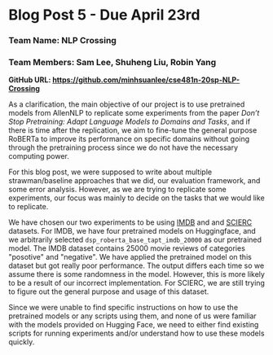 # Blog Post 5 - Due April 23rd 

### Team Name: NLP Crossing

### Team Members: Sam Lee, Shuheng Liu, Robin Yang

__GitHub URL: https://github.com/minhsuanlee/cse481n-20sp-NLP-Crossing__


As a clarification, the main objective of our project is to use pretrained models from AllenNLP to replicate some experiments from the paper _Don’t Stop Pretraining: Adapt Language Models to Domains and Tasks_, and if there is time after the replication, we aim to fine-tune the general purpose RoBERTa to improve its performance on specific domains without going through the pretraining process since we do not have the necessary computing power.

For this blog post, we were supposed to write about multiple strawman/baseline approaches that we did, our evaluation framework, and some error analysis. However, as we are trying to replicate some experiments, our focus was mainly to decide on the tasks that we would like to replicate.

We have chosen our two experiments to be using [IMDB](http://ai.stanford.edu/~amaas/data/sentiment/index.html) and and [SCIERC](http://nlp.cs.washington.edu/sciIE/) datasets. For IMDB, we have four pretrained models on Huggingface, and we arbitrarily selected `dsp_roberta_base_tapt_imdb_20000` as our pretrained model. The IMDB dataset contains 25000 movie reviews of categories "posotive" and "negative". We have applied the pretrained model on this dataset but got really poor performance. The output differs each time so we assume there is some randomness in the model. However, this is more likely to be a result of our incorrect implementation. For SCIERC, we are still trying to figure out the general purpose and usage of this dataset.

Since we were unable to find specific instructions on how to use the pretrained models or any scripts using them, and none of us were familiar with the models provided on Hugging Face, we need to either find existing scripts for running experiments and/or understand how to use these models quickly.